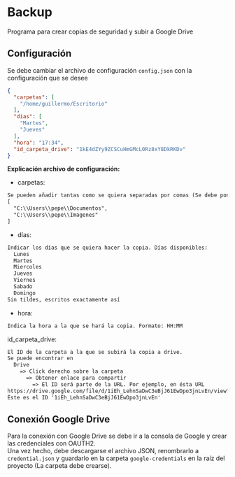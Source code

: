 # Backup

Programa para crear copias de seguridad y subir a Google Drive

## Configuración

Se debe cambiar el archivo de configuración `config.json` con la configuración que se desee

```json
{
  "carpetas": [
    "/home/guillermo/Escritorio"
  ],
  "dias": [
    "Martes",
    "Jueves"
  ],
  "hora": "17:34",
  "id_carpeta_drive": "1kE4dZYy9ZCSCuHmGMcL0Rz8xY8DkRKDv"
}
```

**Explicación archivo de configuración:**

- carpetas:

```txt
Se pueden añadir tantas como se quiera separadas por comas (Se debe poner la ruta completa). Ejemplo:
[
  "C:\\Users\\pepe\\Documentos",
  "C:\\Users\\pepe\\Imagenes"
]
```

- días:

```txt
Indicar los días que se quiera hacer la copia. Días disponibles:
  Lunes
  Martes
  Miercoles
  Jueves
  Viernes
  Sabado
  Domingo
Sin tildes, escritos exactamente así
```

- hora:

```txt
Indica la hora a la que se hará la copia. Formato: HH:MM
```

id_carpeta_drive:

```txt
El ID de la carpeta a la que se subirá la copia a drive.
Se puede encontrar en
  Drive
    => Click derecho sobre la carpeta
      => Obtener enlace para compartir
        => El ID será parte de la URL. Por ejemplo, en ésta URL
https://drive.google.com/file/d/1iEh_LehnSaDwC3eBjJ61EwDpo3jnLvEn/view?usp=drive_link
Éste es el ID '1iEh_LehnSaDwC3eBjJ61EwDpo3jnLvEn'
```

## Conexión Google Drive

Para la conexión con Google Drive se debe ir a la consola de Google y crear las credenciales con OAUTH2.\
Una vez hecho, debe descargarse el archivo JSON, renombrarlo a `credential.json` y guardarlo en la carpeta `google-credentials` en la raíz del proyecto (La carpeta debe crearse).
